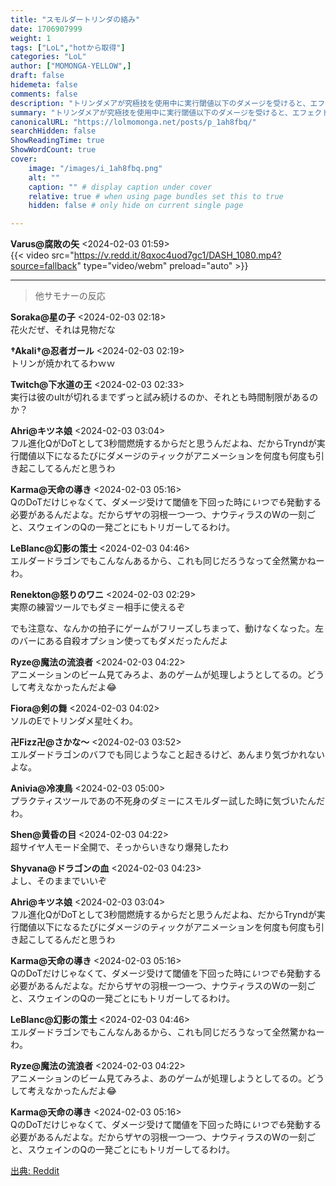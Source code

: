 ```yaml
---
title: "スモルダートリンダの絡み"
date: 1706907999
weight: 1
tags: ["LoL","hotから取得"]
categories: "LoL"
author: ["MOMONGA-YELLOW",]
draft: false
hidemeta: false 
comments: false
description: "トリンダメアが究極技を使用中に実行閾値以下のダメージを受けると、エフェクトが連続して発生しゲームが不具合を起こす現象についての議論。"
summary: "トリンダメアが究極技を使用中に実行閾値以下のダメージを受けると、エフェクトが連続して発生しゲームが不具合を起こす現象についての議論。"
canonicalURL: "https://lolmomonga.net/posts/p_1ah8fbq/"
searchHidden: false
ShowReadingTime: true
ShowWordCount: true
cover:
    image: "/images/i_1ah8fbq.png"
    alt: ""
    caption: "" # display caption under cover
    relative: true # when using page bundles set this to true
    hidden: false # only hide on current single page

---
```

**Varus@腐敗の矢** <2024-02-03 01:59>  
{{< video src="https://v.redd.it/8qxoc4uod7gc1/DASH_1080.mp4?source=fallback" type="video/webm" preload="auto" >}}
  

---

> 他サモナーの反応  

**Soraka@星の子** <2024-02-03 02:18>  
花火だぜ、それは見物だな

**†Akali†@忍者ガール** <2024-02-03 02:19>  
トリンが焼かれてるわｗｗ

**Twitch@下水道の王** <2024-02-03 02:33>  
実行は彼のultが切れるまでずっと試み続けるのか、それとも時間制限があるのか？

**Ahri@キツネ娘** <2024-02-03 03:04>  
フル進化QがDoTとして3秒間燃焼するからだと思うんだよね、だからTryndが実行閾値以下になるたびにダメージのティックがアニメーションを何度も何度も引き起こしてるんだと思うわ

**Karma@天命の導き** <2024-02-03 05:16>  
QのDoTだけじゃなくて、ダメージ受けて閾値を下回った時に*いつでも*発動する必要があるんだよな。だからザヤの羽根一つ一つ、ナウティラスのWの一刻ごと、スウェインのQの一発ごとにもトリガーしてるわけ。

**LeBlanc@幻影の策士** <2024-02-03 04:46>  
エルダードラゴンでもこんなんあるから、これも同じだろうなって全然驚かねーわ。

**Renekton@怒りのワニ** <2024-02-03 02:29>  
実際の練習ツールでもダミー相手に使えるぞ

でも注意な、なんかの拍子にゲームがフリーズしちまって、動けなくなった。左のバーにある自殺オプション使ってもダメだったんだよ

**Ryze@魔法の流浪者** <2024-02-03 04:22>  
アニメーションのビーム見てみろよ、あのゲームが処理しようとしてるの。どうして考えなかったんだよ😂

**Fiora@剣の舞** <2024-02-03 04:02>  
ソルのEでトリンダメ星吐くわ。

**卍Fizz卍@さかな〜** <2024-02-03 03:52>  
エルダードラゴンのバフでも同じようなこと起きるけど、あんまり気づかれないよな。

**Anivia@冷凍鳥** <2024-02-03 05:00>  
プラクティスツールであの不死身のダミーにスモルダー試した時に気づいたんだわ。

**Shen@黄昏の目** <2024-02-03 04:22>  
超サイヤ人モード全開で、そっからいきなり爆発したわ

**Shyvana@ドラゴンの血** <2024-02-03 04:23>  
よし、そのままでいいぞ

**Ahri@キツネ娘** <2024-02-03 03:04>  
フル進化QがDoTとして3秒間燃焼するからだと思うんだよね、だからTryndが実行閾値以下になるたびにダメージのティックがアニメーションを何度も何度も引き起こしてるんだと思うわ

**Karma@天命の導き** <2024-02-03 05:16>  
QのDoTだけじゃなくて、ダメージ受けて閾値を下回った時に*いつでも*発動する必要があるんだよな。だからザヤの羽根一つ一つ、ナウティラスのWの一刻ごと、スウェインのQの一発ごとにもトリガーしてるわけ。

**LeBlanc@幻影の策士** <2024-02-03 04:46>  
エルダードラゴンでもこんなんあるから、これも同じだろうなって全然驚かねーわ。

**Ryze@魔法の流浪者** <2024-02-03 04:22>  
アニメーションのビーム見てみろよ、あのゲームが処理しようとしてるの。どうして考えなかったんだよ😂

**Karma@天命の導き** <2024-02-03 05:16>  
QのDoTだけじゃなくて、ダメージ受けて閾値を下回った時に*いつでも*発動する必要があるんだよな。だからザヤの羽根一つ一つ、ナウティラスのWの一刻ごと、スウェインのQの一発ごとにもトリガーしてるわけ。




[出典: Reddit](https://www.reddit.com//r/leagueoflegends/comments/1ah8fbq/smolder_trynda_interaction/)
